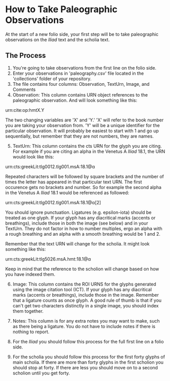 # How to Take Paleographic Observations #

At the start of a new folio side, your first step will be to take paleographic observations on the *Iliad* text and the scholia text.

## The Process ##

1. You're going to take observations from the first line on the folio side.
2. Enter your observations in 'paleography.csv' file located in the 'collections' folder of your repository. 
3. The file contains four columns: Observation, TextUrn, Image, and Comments
4. Observation: This column contains URN object references to the paleographic observation. And will look something like this:

  urn:cite:op:hmtX.Y

The two changing variables are 'X' and 'Y.' 'X' will refer to the book number you are taking your observation from. 'Y' will be a unique identifier for the particular observation. It will probably be easiest to start with 1 and go up sequentially, but remember that they are not numbers, they are names.

5. TextUrn: This column contains the cts URN for the glyph you are citing. For example if you are citing an alpha in the Venetus A *Iliad* 18.1, the URN would look like this:

  urn:cts:greekLit:tlg0012.tlg001.msA:18.1@α 
  
Repeated characters will be followed by square brackets and the number of times the letter has appeared in that particular text URN. The first occurence gets no brackets and number. So for example the second alpha in the Venetus A *Iliad* 18.1 would be referenced as followed:

  urn:cts:greekLit:tlg0012.tlg001.msA:18.1@α[2] 
  
You should ignore punctuation. Ligatures (e.g. epsilon-iota) should be treated as one glyph. If your glyph has any diacritical marks (accents or breathings), include those in both the image (see below) and in your TextUrn. They do not factor in how to number multiples, ergo an alpha with a rough breathing and an alpha with a smooth breathing would be 1 and 2. 

Remember that the text URN will change for the scholia. It might look something like this:

  urn:cts:greekLit:tlg5026.msA.hmt:18.1@α 

Keep in mind that the reference to the scholion will change based on how you have indexed them.
  
6. Image: This column contains the ROI URNS for the glyphs generated using the image citation tool (ICT). If your glyph has any diacritical marks (accents or breathings), include those in the image. Remember that a ligature counts as once glyph. A good rule of thumb is that if you can't get two characters distinctly in a single image, you should index them together.

7. Notes: This column is for any extra notes you may want to make, such as there being a ligature. You do not have to include notes if there is nothing to report. 

8. For the *Iliad* you should follow this process for the full first line on a folio side.

9. For the scholia you should follow this process for the first forty glyphs of main scholia. If there are more than forty glyphs in the first scholion you should stop at forty. If there are less you should move on to a second scholion until you get forty. 
